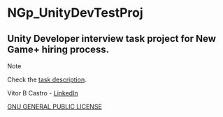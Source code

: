 # NGp_UnityDevTestProj
## Unity Developer interview task project for New Game+ hiring process.

> [!NOTE]
> Check the [task description](Unity%20Programmer%20Task%20.pdf).

Vitor B Castro - [LinkedIn](https://linkedin.com/in/vitorbcastro/)

[GNU GENERAL PUBLIC LICENSE](LICENSE)
